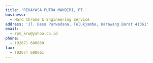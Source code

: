 ```yaml
---
title: 'REKAYASA PUTRA MANDIRI, PT.'
business:
  - Hard Chrome & Engineering Service
address: 'Jl. Desa Purwadana, Telukjambe, Karawang Barat 41361'
email:
  - rpm_krw@yahoo.co.id
phone:
  - (0267) 600660
fax:
  - (0267) 600661
---
```

